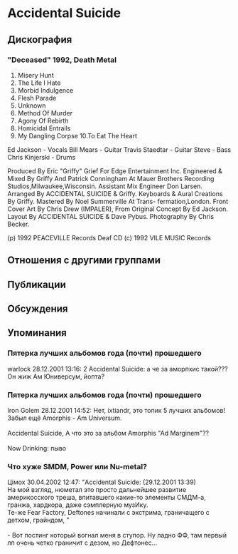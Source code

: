 # Accidental Suicide



## Дискография

### "Deceased" 1992, Death Metal

1.  Misery Hunt
2.  The Life I Hate
3.  Morbid Indulgence
4.  Flesh Parade
5.  Unknown
6.  Method Of Murder
7.  Agony Of Rebirth
8.  Homicidal Entrails
9.  My Dangling Corpse
10.To Eat The Heart

 Ed Jackson - Vocals
 Bill Mears - Guitar
 Travis Staedtar - Guitar
 Steve - Bass
 Chris Kinjerski - Drums

Produced By Eric "Griffy" Grief For Edge
Entertainment Inc.
Engineered & Mixed By Griffy And Patrick
Conningham At Mauer Brothers Recording
Studios,Milwaukee,Wisconsin.
Assistant Mix Engineer Don Larsen.
Arranged By ACCIDENTAL SUICIDE & Griffy.
Keyboards & Aural Creations By Griffy.
Mastered By Noel Summerville At Trans-
fermation,London.
Front Cover Art By Chris Drew (IMPALER),
From Original Concept By Ed Jackson.
Layout By ACCIDENTAL SUICIDE & Dave Pybus.
Photography By Chris Becker.

(p) 1992 PEACEVILLE Records  Deaf  CD
(c) 1992 VILE MUSIC Records


## Отношения с другими группами


## Публикации


## Обсуждения


## Упоминания

### Пятерка лучших альбомов года (почти) прошедшего

warlock 28.12.2001 13:16:
2 Accidental Suicide: а че за аморпхис такой??? Он жиж Ам Юниверсум, йопта?

### Пятерка лучших альбомов года (почти) прошедшего

Iron Golem 28.12.2001 14:52:
Нет, ixtiandr, это топик 5 лучших альбомов!<BR>Забыл ещё Amorphis - Am Universum.<BR><BR>Accidental Suicide, А что это за альбом Amorphis "Ad Marginem"??<BR><BR>Now Drinking: пыво

### Что хуже SMDM, Power или Nu-metal?

Цiмох 30.04.2002 12:47:
"Accidental Suicide: (29.12.2001 13:39)  <BR>  На мой взгляд, нюметал это просто дальнейшее развитие америкосского треша, впитавшего какие-то элементы СМДМ-а, гранжа, хардкора, даже сэмплерную музИку. <BR>Те-же Fear Factory, Deftones начинали с экстрима, граничащего с детхом, грайндом, "<BR><BR>- Вот постинг который вогнал меня в ступор. Ну ладно ФФ, там первый лп очень четко граничит с дезом, но Дефтонес...

